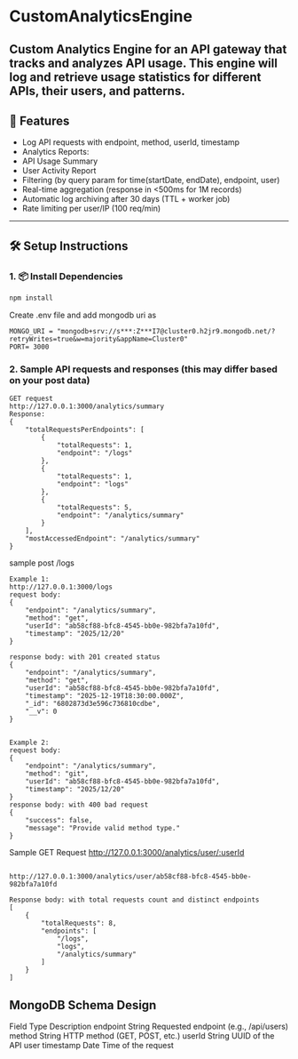# CustomAnalyticsEngine
Custom Analytics Engine for an API gateway that tracks and analyzes API usage. This engine will log and retrieve usage statistics for different APIs, their users, and patterns.
---

## 🚀 Features

-  Log API requests with endpoint, method, userId, timestamp
-  Analytics Reports:
  - API Usage Summary
  - User Activity Report
-  Filtering (by query param for time(startDate, endDate), endpoint, user)
-  Real-time aggregation (response in <500ms for 1M records)
-  Automatic log archiving after 30 days (TTL + worker job)
-  Rate limiting per user/IP (100 req/min)

---

## 🛠️ Setup Instructions

### 1. 📦 Install Dependencies

```bash
npm install

```
Create .env file and add mongodb uri as 
```
MONGO_URI = "mongodb+srv://s***:Z***I7@cluster0.h2jr9.mongodb.net/?retryWrites=true&w=majority&appName=Cluster0"
PORT= 3000
```
### 2. Sample API requests and responses (this may differ based on your post data)
```
GET request
http://127.0.0.1:3000/analytics/summary
Response:
{
    "totalRequestsPerEndpoints": [
        {
            "totalRequests": 1,
            "endpoint": "/logs"
        },
        {
            "totalRequests": 1,
            "endpoint": "logs"
        },
        {
            "totalRequests": 5,
            "endpoint": "/analytics/summary"
        }
    ],
    "mostAccessedEndpoint": "/analytics/summary"
}
```
sample post /logs
```
Example 1:
http://127.0.0.1:3000/logs
request body:
{
    "endpoint": "/analytics/summary",
    "method": "get",
    "userId": "ab58cf88-bfc8-4545-bb0e-982bfa7a10fd",
    "timestamp": "2025/12/20"
}

response body: with 201 created status
{
    "endpoint": "/analytics/summary",
    "method": "get",
    "userId": "ab58cf88-bfc8-4545-bb0e-982bfa7a10fd",
    "timestamp": "2025-12-19T18:30:00.000Z",
    "_id": "6802873d3e596c736810cdbe",
    "__v": 0
}


Example 2:
request body:
{
    "endpoint": "/analytics/summary",
    "method": "git",
    "userId": "ab58cf88-bfc8-4545-bb0e-982bfa7a10fd",
    "timestamp": "2025/12/20"
}
response body: with 400 bad request
{
    "success": false,
    "message": "Provide valid method type."
}
```
Sample GET Request http://127.0.0.1:3000/analytics/user/:userId
```

http://127.0.0.1:3000/analytics/user/ab58cf88-bfc8-4545-bb0e-982bfa7a10fd

Response body: with total requests count and distinct endpoints
[
    {
        "totalRequests": 8,
        "endpoints": [
            "/logs",
            "logs",
            "/analytics/summary"
        ]
    }
]

```
## MongoDB Schema Design

Field	    Type	    Description
endpoint	String	  Requested endpoint (e.g., /api/users)
method	  String	  HTTP method (GET, POST, etc.)
userId	  String	  UUID of the API user
timestamp	Date	    Time of the request


